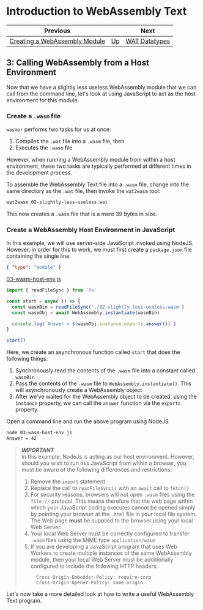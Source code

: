 # Introduction to WebAssembly Text

| Previous | | Next
|---|---|---
| [Creating a WebAssembly Module](../02/) | [Up](/chriswhealy/introduction-to-web-assembly-text) | [WAT Datatypes](../04/)

## 3: Calling WebAssembly from a Host Environment

Now that we have a slightly less useless WebAssembly module that we can call from the command line, let's look at using JavaScript to act as the host environment for this module.

### Create a `.wasm` file

`wasmer` performs two tasks for us at once:

1. Compiles the `.wat` file into a `.wasm` file, then
1. Executes the `.wasm` file

However, when running a WebAssembly module from within a host environment, these two tasks are typically performed at different times in the development process.

To assemble the WebAssembly Text file into a `.wasm` file, change into the same directory as the `.wat` file, then invoke the `wat2wasm` tool:

```bash
wat2wasm 02-slightly-less-useless.wat
```

This now creates a `.wasm` file that is a mere 39 bytes in size.

### Create a WebAssembly Host Environment in JavaScript

In this example, we will use server-side JavaScript invoked using NodeJS.  However, in order for this to work, we must first create a `package.json` file containing the single line:

```json
{ "type": "module" }
```

[03-wasm-host-env.js](/assets/chriswhealy/03-wasm-host-env.js)
```javascript
import { readFileSync } from 'fs'

const start = async () => {
  const wasmBin = readFileSync('./02-slightly-less-useless.wasm')
  const wasmObj = await WebAssembly.instantiate(wasmBin)

  console.log(`Answer = ${wasmObj.instance.exports.answer()}`)
}

start()
```

Here, we create an asynchronous function called `start` that does the following things:

1. Synchronously read the contents of the `.wasm` file into a constant called `wasmBin`
1. Pass the contents of the `.wasm` file to `WebAssembly.instantiate()`.  This will asynchronously create a WebAssembly object
1. After we've waited for the WebAssembly object to be created, using the `instance` property, we can call the `answer` function via the `exports` property.

Open a command line and run the above program using NodeJS

```bash
node 03-wasm-host-env.js
Answer = 42
```

> ***IMPORTANT***<br>
> In this example, NodeJs is acting as our host environment.  However, should you wish to run this JavaScript from within a browser, you must be aware of the following differences and restrictions:
>
>  1. Remove the `import` statement
>  1. Replace the call to `readFileSync()` with an `await` call to `fetch()`
>  1. For security reasons, browsers will not open `.wasm` files using the `file://` protocol.  This means therefore that the web page within which your JavaScript coding executes cannot be opened simply by pointing your browser at the `.html` file in your local file system.  The Web page **must** be supplied to the browser using your local Web Server.
>  1. Your local Web Server must be correctly configured to transfer `.wasm` files using the MIME type `application/wasm`
>  1. If you are developing a JavaScript program that uses Web Workers to create multiple instances of the same WebAssembly module, then your local Web Server must be additionally configured to include the following HTTP headers:
>     ```
>       Cross-Origin-Embedder-Policy: require-corp
>       Cross-Origin-Opener-Policy: same-origin
>     ```

Let's now take a more detailed look at how to write a useful WebAssembly Text program.
